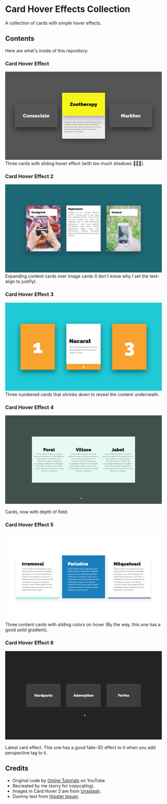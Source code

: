 # Card Hover Effects Collection
A collection of cards with simple hover effects.

## Contents
Here are what's inside of this repository:

### Card Hover Effect
![Card Hover Effect](https://github.com/Gl1tch-Ethan/Card-Hover-Effects/blob/master/Card%20Hover%20Effect/Snippet%20(Preview).png)
Three cards with sliding hover effect (with too much shadows 😬😬😬).

### Card Hover Effect 2
![Card Hover Effect 2](https://github.com/Gl1tch-Ethan/Card-Hover-Effects/blob/master/Card%20Hover%20Effect%202/Snippet%202%20(Preview).png)
Expanding content cards over image cards (I don't know why I set the text-align to justify).

### Card Hover Effect 3
![Card Hover Effect 3](https://github.com/Gl1tch-Ethan/Card-Hover-Effects/blob/master/Card%20Hover%20Effect%203/Snippet%203%20(Preview).png)
Three numbered cards that shrinks down to reveal the content underneath.

### Card Hover Effect 4
![Card Hover Effect 4](https://github.com/Gl1tch-Ethan/Card-Hover-Effects/blob/master/Card%20Hover%20Effect%204/Snippet%204%20(Preview).gif)


Cards, now with depth of field.

### Card Hover Effect 5
![Card Hover Effect 5](https://github.com/Gl1tch-Ethan/Card-Hover-Effects/blob/master/Card%20Hover%20Effect%205/Snippet%205%20(Preview).png)
Three content cards with sliding colors on hover (By the way, this one has a good solid gradient).

### Card Hover Effect 6
![Card Hover Effect 6](https://github.com/Gl1tch-Ethan/Card-Hover-Effects/blob/master/Card%20Hover%20Effect%206/Snippet%206%20(Preview).gif)


Latest card effect. This one has a good fake-3D effect to it when you add perspective tag to it.

## Credits
* Original code by [Online Tutorials](https://www.youtube.com/channel/UCbwXnUipZsLfUckBPsC7Jog) on YouTube
* Recreated by me (sorry for copycating).
* Images in Card Hover 2 are from [Unsplash](https://unsplash.com/).
* Dummy text from [Hipster Ipsum](https://hipsum.co/).
